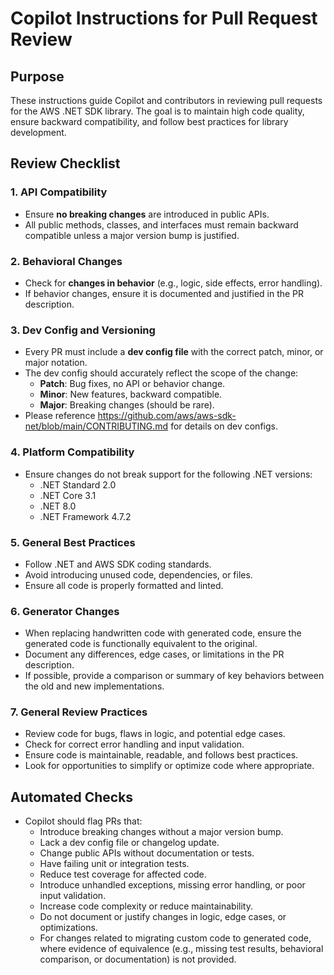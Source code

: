 # Copilot Instructions for Pull Request Review

## Purpose
These instructions guide Copilot and contributors in reviewing pull requests for the AWS .NET SDK library. The goal is to maintain high code quality, ensure backward compatibility, and follow best practices for library development.

## Review Checklist

### 1. API Compatibility
- Ensure **no breaking changes** are introduced in public APIs.
- All public methods, classes, and interfaces must remain backward compatible unless a major version bump is justified.

### 2. Behavioral Changes
- Check for **changes in behavior** (e.g., logic, side effects, error handling).
- If behavior changes, ensure it is documented and justified in the PR description.

### 3. Dev Config and Versioning
- Every PR must include a **dev config file** with the correct patch, minor, or major notation.
- The dev config should accurately reflect the scope of the change:
	- **Patch**: Bug fixes, no API or behavior change.
	- **Minor**: New features, backward compatible.
	- **Major**: Breaking changes (should be rare).
 - Please reference https://github.com/aws/aws-sdk-net/blob/main/CONTRIBUTING.md for details on dev configs.

### 4. Platform Compatibility
- Ensure changes do not break support for the following .NET versions:
	- .NET Standard 2.0
	- .NET Core 3.1
	- .NET 8.0
	- .NET Framework 4.7.2

### 5. General Best Practices
- Follow .NET and AWS SDK coding standards.
- Avoid introducing unused code, dependencies, or files.
- Ensure all code is properly formatted and linted.

### 6. Generator Changes
- When replacing handwritten code with generated code, ensure the generated code is functionally equivalent to the original.
- Document any differences, edge cases, or limitations in the PR description.
- If possible, provide a comparison or summary of key behaviors between the old and new implementations.

 ### 7. General Review Practices
 - Review code for bugs, flaws in logic, and potential edge cases.
 - Check for correct error handling and input validation.
 - Ensure code is maintainable, readable, and follows best practices.
 - Look for opportunities to simplify or optimize code where appropriate.

## Automated Checks
- Copilot should flag PRs that:
 	- Introduce breaking changes without a major version bump.
 	- Lack a dev config file or changelog update.
 	- Change public APIs without documentation or tests.
 	- Have failing unit or integration tests.
 	- Reduce test coverage for affected code.
 	- Introduce unhandled exceptions, missing error handling, or poor input validation.
 	- Increase code complexity or reduce maintainability.
 	- Do not document or justify changes in logic, edge cases, or optimizations.
 	- For changes related to migrating custom code to generated code, where evidence of equivalence (e.g., missing test results, behavioral comparison, or documentation) is not provided.
    

